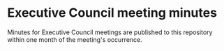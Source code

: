 # Executive Council meeting minutes

Minutes for Executive Council meetings are published to this repository within one month of the meeting's occurrence. 
